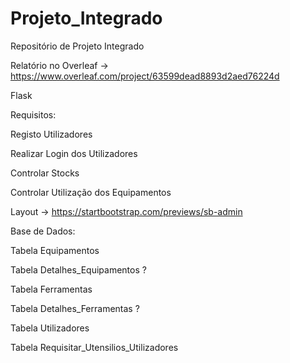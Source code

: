 # Projeto_Integrado
Repositório de Projeto Integrado

Relatório no Overleaf -> https://www.overleaf.com/project/63599dead8893d2aed76224d

Flask

Requisitos:

  Registo Utilizadores
  
  Realizar Login dos Utilizadores

  Controlar Stocks
  
  Controlar Utilização dos Equipamentos

Layout -> https://startbootstrap.com/previews/sb-admin

Base de Dados:

  Tabela Equipamentos
  
  Tabela Detalhes_Equipamentos ?
  
  Tabela Ferramentas
  
  Tabela Detalhes_Ferramentas ?
  
  Tabela Utilizadores
  
  Tabela Requisitar_Utensilios_Utilizadores
